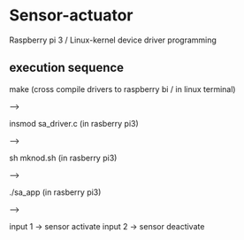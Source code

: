 # Sensor-actuator
Raspberry pi 3 / Linux-kernel device driver programming


execution sequence
----
make (cross compile drivers to raspberry bi / in linux terminal)

-->

insmod sa_driver.c (in rasberry pi3)

-->

sh mknod.sh (in rasberry pi3)

-->

./sa_app (in rasberry pi3)

-->

input 1 -> sensor activate
input 2 -> sensor deactivate
